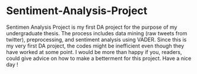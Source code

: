 # Sentiment-Analysis-Project
Sentimen Analysis Project is my first DA project for the purpose of my undergraduate thesis. The process includes data mining (raw tweets from twitter), preprocessing, and sentiment analysis using VADER. Since this is my very first DA project, the codes might be inefficient even though they have worked at some point. I would be more than happy if you, readers, could give advice on how to make a betterment for this project. Have a nice day ! 

